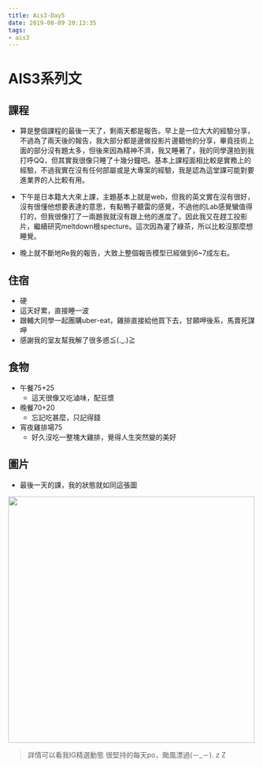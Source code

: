 ```yaml
---
title: Ais3-Day5
date: 2019-08-09 20:13:35
tags:
- ais3
---
```


# AIS3系列文

## 課程

* 算是整個課程的最後一天了，剩兩天都是報告。早上是一位大大的經驗分享，不過為了兩天後的報告，我大部分都是邊做投影片邊聽他的分享，畢竟技術上面的部分沒有題太多，但後來因為精神不濟，我又睡著了，我的同學還拍到我打呼QQ，但其實我很像只睡了十幾分鐘吧。基本上課程面相比較是實務上的經驗，不過我實在沒有任何部屬或是大專案的經驗，我是認為這堂課可能對要進業界的人比較有用。

* 下午是日本籍大大來上課，主題基本上就是web，但我的英文實在沒有很好，沒有很懂他想要表達的意思，有點鴨子聽雷的感覺，不過他的Lab感覺蠻值得打的，但我很像打了一兩題我就沒有跟上他的進度了。因此我又在趕工投影片，繼續研究meltdown根specture。這次因為灌了綠茶，所以比較沒那麼想睡覺。

* 晚上就不斷地Re我的報告，大致上整個報告模型已經做到6~7成左右。

## 住宿

* 硬
* 這天好累，直接睡一波
* 跟輔大同學一起團購uber-eat，雞排直接給他買下去，甘願呷後系，馬賣死謀呷
* 感謝我的室友幫我解了很多惑≦(._.)≧

## 食物

* 午餐75+25
    * 這天很像又吃滷味，配豆漿
* 晚餐70+20
    * 忘記吃甚麼，只記得錢
* 宵夜雞排場75
    * 好久沒吃一整塊大雞排，覺得人生突然變的美好

## 圖片

* 最後一天的課，我的狀態就如同這張圖
<img src="https://i.imgur.com/mad2zWs.jpg" width=500px>

> 詳情可以看我IG精選動態
> 很堅持的每天po，颱風漂過(－_－). z Z